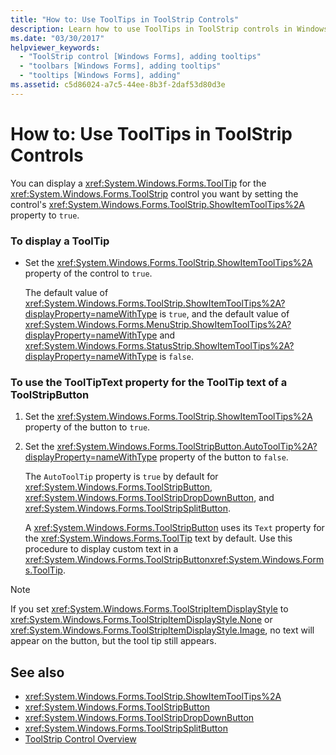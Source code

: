 ```yaml
---
title: "How to: Use ToolTips in ToolStrip Controls"
description: Learn how to use ToolTips in ToolStrip controls in Windows Forms by means of the procedures outlined in this article.
ms.date: "03/30/2017"
helpviewer_keywords: 
  - "ToolStrip control [Windows Forms], adding tooltips"
  - "toolbars [Windows Forms], adding tooltips"
  - "tooltips [Windows Forms], adding"
ms.assetid: c5d86024-a7c5-44ee-8b3f-2daf53d80d3e
---
```

# How to: Use ToolTips in ToolStrip Controls

You can display a <xref:System.Windows.Forms.ToolTip> for the <xref:System.Windows.Forms.ToolStrip> control you want by setting the control's <xref:System.Windows.Forms.ToolStrip.ShowItemToolTips%2A> property to `true`.  
  
### To display a ToolTip  
  
- Set the <xref:System.Windows.Forms.ToolStrip.ShowItemToolTips%2A> property of the control to `true`.  
  
     The default value of <xref:System.Windows.Forms.ToolStrip.ShowItemToolTips%2A?displayProperty=nameWithType> is `true`, and the default value of <xref:System.Windows.Forms.MenuStrip.ShowItemToolTips%2A?displayProperty=nameWithType> and <xref:System.Windows.Forms.StatusStrip.ShowItemToolTips%2A?displayProperty=nameWithType> is `false`.  
  
### To use the ToolTipText property for the ToolTip text of a ToolStripButton  
  
1. Set the <xref:System.Windows.Forms.ToolStrip.ShowItemToolTips%2A> property of the button to `true`.  
  
2. Set the <xref:System.Windows.Forms.ToolStripButton.AutoToolTip%2A?displayProperty=nameWithType> property of the button to `false`.  
  
     The `AutoToolTip` property is `true` by default for <xref:System.Windows.Forms.ToolStripButton>, <xref:System.Windows.Forms.ToolStripDropDownButton>, and <xref:System.Windows.Forms.ToolStripSplitButton>.  
  
     A <xref:System.Windows.Forms.ToolStripButton> uses its `Text` property for the <xref:System.Windows.Forms.ToolTip> text by default. Use this procedure to display custom text in a <xref:System.Windows.Forms.ToolStripButton><xref:System.Windows.Forms.ToolTip>.  
  
> [!NOTE]
> If you set <xref:System.Windows.Forms.ToolStripItemDisplayStyle> to <xref:System.Windows.Forms.ToolStripItemDisplayStyle.None> or <xref:System.Windows.Forms.ToolStripItemDisplayStyle.Image>, no text will appear on the button, but the tool tip still appears.  
  
## See also

- <xref:System.Windows.Forms.ToolStrip.ShowItemToolTips%2A>
- <xref:System.Windows.Forms.ToolStripButton>
- <xref:System.Windows.Forms.ToolStripDropDownButton>
- <xref:System.Windows.Forms.ToolStripSplitButton>
- [ToolStrip Control Overview](toolstrip-control-overview-windows-forms.md)
